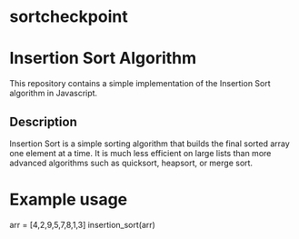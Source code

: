 # sortcheckpoint
# Insertion Sort Algorithm

This repository contains a simple implementation of the Insertion Sort algorithm in Javascript.

## Description

Insertion Sort is a simple sorting algorithm that builds the final sorted array one element at a time. It is much less efficient on large lists than more advanced algorithms such as quicksort, heapsort, or merge sort.

# Example usage
arr = [4,2,9,5,7,8,1,3]
insertion_sort(arr)

